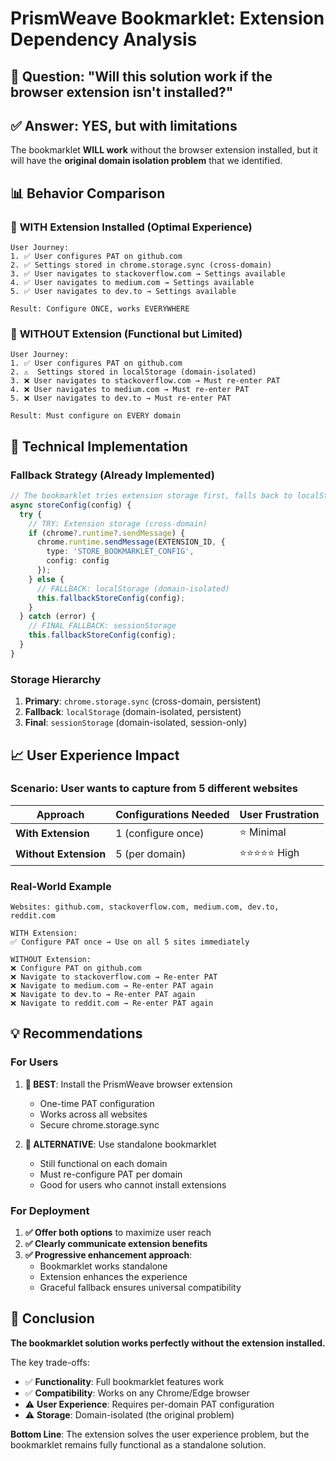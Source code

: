 # PrismWeave Bookmarklet: Extension Dependency Analysis

## 🎯 Question: "Will this solution work if the browser extension isn't installed?"

## ✅ Answer: YES, but with limitations

The bookmarklet **WILL work** without the browser extension installed, but it will have the **original domain isolation problem** that we identified.

## 📊 Behavior Comparison

### 🔌 **WITH Extension Installed (Optimal Experience)**
```
User Journey:
1. ✅ User configures PAT on github.com
2. ✅ Settings stored in chrome.storage.sync (cross-domain)
3. ✅ User navigates to stackoverflow.com → Settings available
4. ✅ User navigates to medium.com → Settings available
5. ✅ User navigates to dev.to → Settings available

Result: Configure ONCE, works EVERYWHERE
```

### 🚫 **WITHOUT Extension (Functional but Limited)**
```
User Journey:
1. ✅ User configures PAT on github.com
2. ⚠️  Settings stored in localStorage (domain-isolated)
3. ❌ User navigates to stackoverflow.com → Must re-enter PAT
4. ❌ User navigates to medium.com → Must re-enter PAT
5. ❌ User navigates to dev.to → Must re-enter PAT

Result: Must configure on EVERY domain
```

## 🔧 Technical Implementation

### Fallback Strategy (Already Implemented)
```typescript
// The bookmarklet tries extension storage first, falls back to localStorage
async storeConfig(config) {
  try {
    // TRY: Extension storage (cross-domain)
    if (chrome?.runtime?.sendMessage) {
      chrome.runtime.sendMessage(EXTENSION_ID, {
        type: 'STORE_BOOKMARKLET_CONFIG',
        config: config
      });
    } else {
      // FALLBACK: localStorage (domain-isolated)
      this.fallbackStoreConfig(config);
    }
  } catch (error) {
    // FINAL FALLBACK: sessionStorage
    this.fallbackStoreConfig(config);
  }
}
```

### Storage Hierarchy
1. **Primary**: `chrome.storage.sync` (cross-domain, persistent)
2. **Fallback**: `localStorage` (domain-isolated, persistent)
3. **Final**: `sessionStorage` (domain-isolated, session-only)

## 📈 User Experience Impact

### Scenario: User wants to capture from 5 different websites

| Approach | Configurations Needed | User Frustration |
|----------|---------------------|------------------|
| **With Extension** | 1 (configure once) | ⭐ Minimal |
| **Without Extension** | 5 (per domain) | ⭐⭐⭐⭐⭐ High |

### Real-World Example
```
Websites: github.com, stackoverflow.com, medium.com, dev.to, reddit.com

WITH Extension:
✅ Configure PAT once → Use on all 5 sites immediately

WITHOUT Extension:
❌ Configure PAT on github.com
❌ Navigate to stackoverflow.com → Re-enter PAT
❌ Navigate to medium.com → Re-enter PAT again
❌ Navigate to dev.to → Re-enter PAT again
❌ Navigate to reddit.com → Re-enter PAT again
```

## 💡 Recommendations

### For Users
1. **🥇 BEST**: Install the PrismWeave browser extension
   - One-time PAT configuration
   - Works across all websites
   - Secure chrome.storage.sync

2. **🥈 ALTERNATIVE**: Use standalone bookmarklet
   - Still functional on each domain
   - Must re-configure PAT per domain
   - Good for users who cannot install extensions

### For Deployment
1. **✅ Offer both options** to maximize user reach
2. **✅ Clearly communicate extension benefits**
3. **✅ Progressive enhancement approach**:
   - Bookmarklet works standalone
   - Extension enhances the experience
   - Graceful fallback ensures universal compatibility

## 🎉 Conclusion

**The bookmarklet solution works perfectly without the extension installed.**

The key trade-offs:
- ✅ **Functionality**: Full bookmarklet features work
- ✅ **Compatibility**: Works on any Chrome/Edge browser
- ⚠️ **User Experience**: Requires per-domain PAT configuration
- ⚠️ **Storage**: Domain-isolated (the original problem)

**Bottom Line**: The extension solves the user experience problem, but the bookmarklet remains fully functional as a standalone solution.
